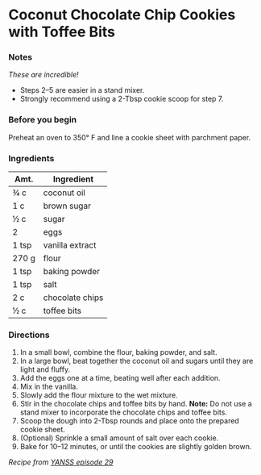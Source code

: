# Coconut Chocolate Chip Cookies with Toffee Bits

### Notes
*These are incredible!*
- Steps 2–5 are easier in a stand mixer. 
- Strongly recommend using a 2-Tbsp cookie scoop for step 7.


### Before you begin
Preheat an oven to 350° F and line a cookie sheet with parchment paper.
### Ingredients

| Amt. | Ingredient |
| ----------- | ----------- |
| ¾ c | coconut oil |
| 1 c | brown sugar |
| ½ c | sugar |
| 2 | eggs|
| 1 tsp | vanilla extract|
| 270 g | flour |
| 1 tsp | baking powder |
| 1 tsp | salt |
| 2 c | chocolate chips |
| ½ c | toffee bits |
### Directions
1. In a small bowl, combine the flour, baking powder, and salt.
2. In a large bowl, beat together the coconut oil and sugars until they are light and fluffy. 
3. Add the eggs one at a time, beating well after each addition. 
4. Mix in the vanilla.
5. Slowly add the flour mixture to the wet mixture. 
6. Stir in the chocolate chips and toffee bits by hand.
**Note:** Do not use a stand mixer to incorporate the chocolate chips and toffee bits.
7. Scoop the dough into 2-Tbsp rounds and place onto the prepared cookie sheet. 
8. (Optional) Sprinkle a small amount of salt over each cookie.
9. Bake for 10–12 minutes, or until the cookies are slightly golden brown.

*Recipe from [YANSS episode 29](https://youarenotsosmart.com/cookie-recipes/coconut-chocolate-chip-cookies/)*
